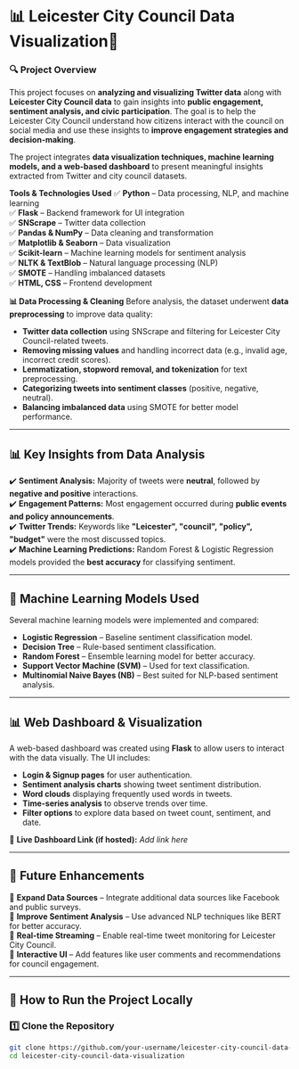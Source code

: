 # 📊 Leicester City Council Data Visualization🚀

### **🔍 Project Overview**
This project focuses on **analyzing and visualizing Twitter data** along with **Leicester City Council data** to gain insights into **public engagement, sentiment analysis, and civic participation**. The goal is to help the Leicester City Council understand how citizens interact with the council on social media and use these insights to **improve engagement strategies and decision-making**.

The project integrates **data visualization techniques, machine learning models, and a web-based dashboard** to present meaningful insights extracted from Twitter and city council datasets.

**Tools & Technologies Used**
✅ **Python** – Data processing, NLP, and machine learning  
✅ **Flask** – Backend framework for UI integration  
✅ **SNScrape** – Twitter data collection  
✅ **Pandas & NumPy** – Data cleaning and transformation  
✅ **Matplotlib & Seaborn** – Data visualization  
✅ **Scikit-learn** – Machine learning models for sentiment analysis  
✅ **NLTK & TextBlob** – Natural language processing (NLP)  
✅ **SMOTE** – Handling imbalanced datasets  
✅ **HTML, CSS** – Frontend development  


**📊 Data Processing & Cleaning**
Before analysis, the dataset underwent **data preprocessing** to improve data quality:
- **Twitter data collection** using SNScrape and filtering for Leicester City Council-related tweets.
- **Removing missing values** and handling incorrect data (e.g., invalid age, incorrect credit scores).
- **Lemmatization, stopword removal, and tokenization** for text preprocessing.
- **Categorizing tweets into sentiment classes** (positive, negative, neutral).
- **Balancing imbalanced data** using SMOTE for better model performance.

---

## **📊 Key Insights from Data Analysis**
✔️ **Sentiment Analysis:** Majority of tweets were **neutral**, followed by **negative and positive** interactions.  
✔️ **Engagement Patterns:** Most engagement occurred during **public events and policy announcements**.  
✔️ **Twitter Trends:** Keywords like **"Leicester", "council", "policy", "budget"** were the most discussed topics.  
✔️ **Machine Learning Predictions:** Random Forest & Logistic Regression models provided the **best accuracy** for classifying sentiment.  

---

## **📌 Machine Learning Models Used**
Several machine learning models were implemented and compared:
- **Logistic Regression** – Baseline sentiment classification model.
- **Decision Tree** – Rule-based sentiment classification.
- **Random Forest** – Ensemble learning model for better accuracy.
- **Support Vector Machine (SVM)** – Used for text classification.
- **Multinomial Naive Bayes (NB)** – Best suited for NLP-based sentiment analysis.

---

## **📊 Web Dashboard & Visualization**
A web-based dashboard was created using **Flask** to allow users to interact with the data visually. The UI includes:
- **Login & Signup pages** for user authentication.
- **Sentiment analysis charts** showing tweet sentiment distribution.
- **Word clouds** displaying frequently used words in tweets.
- **Time-series analysis** to observe trends over time.
- **Filter options** to explore data based on tweet count, sentiment, and date.

🔗 **Live Dashboard Link (if hosted):** _Add link here_

---

## **🚀 Future Enhancements**
🔹 **Expand Data Sources** – Integrate additional data sources like Facebook and public surveys.  
🔹 **Improve Sentiment Analysis** – Use advanced NLP techniques like BERT for better accuracy.  
🔹 **Real-time Streaming** – Enable real-time tweet monitoring for Leicester City Council.  
🔹 **Interactive UI** – Add features like user comments and recommendations for council engagement.  

---

## **📌 How to Run the Project Locally**
### **1️⃣ Clone the Repository**
```bash
git clone https://github.com/your-username/leicester-city-council-data-visualization.git
cd leicester-city-council-data-visualization

